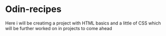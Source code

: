 # Odin-recipes
 Here i will be  creatimg a project with HTML basics and a little of CSS which will be further worked on  in projects to come ahead
 
